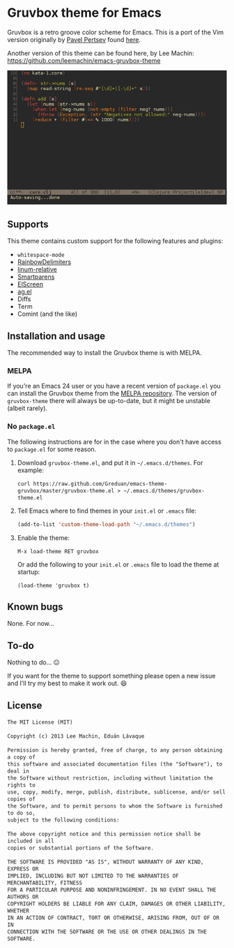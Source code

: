 # Gruvbox theme for Emacs

Gruvbox is a retro groove color scheme for Emacs. This is a port of the Vim version originally by [Pavel Pertsev](https://github.com/morhetz) found [here](https://github.com/morhetz/gruvbox).

Another version of this theme can be found here, by Lee Machin: https://github.com/leemachin/emacs-gruvbox-theme

![Gruvbox theme screenshot](/screenshot.jpg "Gruvbox theme screenshot")


## Supports

This theme contains custom support for the following features and plugins:

- `whitespace-mode`
- [RainbowDelimiters](http://www.emacswiki.org/emacs/RainbowDelimiters)
- [linum-relative](https://github.com/emacsmirror/linum-relative)
- [Smartparens](https://github.com/Fuco1/smartparens)
- [ElScreen](https://github.com/knu/elscreen)
- [ag.el](https://github.com/Wilfred/ag.el)
- Diffs
- Term
- Comint (and the like)

## Installation and usage

The recommended way to install the Gruvbox theme is with MELPA.

### MELPA

If you're an Emacs 24 user or you have a recent version of `package.el` you can install the Gruvbox theme from the [MELPA repository](http://melpa.milkbox.net/#/gruvbox-theme). The version of `gruvbox-theme` there will always be up-to-date, but it might be unstable (albeit rarely).

### No `package.el`

The following instructions are for in the case where you don't have access to `package.el` for some reason.

1. Download `gruvbox-theme.el`, and put it in `~/.emacs.d/themes`. For example:
   ```shell
   curl https://raw.github.com/Greduan/emacs-theme-gruvbox/master/gruvbox-theme.el > ~/.emacs.d/themes/gruvbox-theme.el
   ```

1. Tell Emacs where to find themes in your `init.el` or `.emacs` file:
   ```lisp
   (add-to-list 'custom-theme-load-path "~/.emacs.d/themes")
   ```

1. Enable the theme:
   ```
   M-x load-theme RET gruvbox
   ```
   Or add the following to your `init.el` or `.emacs` file to load the theme at startup:
   ```
   (load-theme 'gruvbox t)
   ```


## Known bugs

None. For now...


## To-do

Nothing to do... :neutral_face:

If you want for the theme to support something please open a new issue and I'll try my best to make it work out. :smile:


## License

```
The MIT License (MIT)

Copyright (c) 2013 Lee Machin, Eduán Lávaque

Permission is hereby granted, free of charge, to any person obtaining a copy of
this software and associated documentation files (the "Software"), to deal in
the Software without restriction, including without limitation the rights to
use, copy, modify, merge, publish, distribute, sublicense, and/or sell copies of
the Software, and to permit persons to whom the Software is furnished to do so,
subject to the following conditions:

The above copyright notice and this permission notice shall be included in all
copies or substantial portions of the Software.

THE SOFTWARE IS PROVIDED "AS IS", WITHOUT WARRANTY OF ANY KIND, EXPRESS OR
IMPLIED, INCLUDING BUT NOT LIMITED TO THE WARRANTIES OF MERCHANTABILITY, FITNESS
FOR A PARTICULAR PURPOSE AND NONINFRINGEMENT. IN NO EVENT SHALL THE AUTHORS OR
COPYRIGHT HOLDERS BE LIABLE FOR ANY CLAIM, DAMAGES OR OTHER LIABILITY, WHETHER
IN AN ACTION OF CONTRACT, TORT OR OTHERWISE, ARISING FROM, OUT OF OR IN
CONNECTION WITH THE SOFTWARE OR THE USE OR OTHER DEALINGS IN THE SOFTWARE.
```
